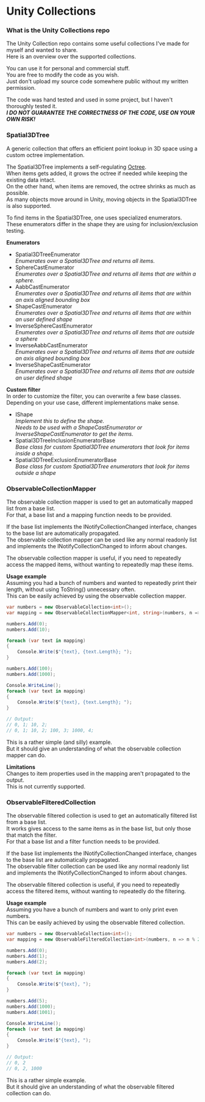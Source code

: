 # Unity Collections
### What is the Unity Collections repo  
The Unity Collection repo contains some useful collections I've made for myself and wanted to share.  
Here is an overview over the supported collections.

You can use it for personal and commercial stuff.  
You are free to modify the code as you wish.  
Just don't upload my source code somewhere public without my written permission.

The code was hand tested and used in some project, but I haven't thoroughly tested it.  
**_I DO NOT GUARANTEE THE CORRECTNESS OF THE CODE, USE ON YOUR OWN RISK!_**

### Spatial3DTree  
A generic collection that offers an efficient point lookup in 3D space using a custom octree implementation.  

The Spatial3DTree implements a self-regulating [Octree](https://en.wikipedia.org/wiki/Octree).  
When items gets added, it grows the octree if needed while keeping the existing data intact.  
On the other hand, when items are removed, the octree shrinks as much as possible.  
As many objects move around in Unity, moving objects in the Spatial3DTree is also supported.

To find items in the Spatial3DTree, one uses specialized enumerators.  
These enumerators differ in the shape they are using for inclusion/exclusion testing.

**Enumerators**
  - Spatial3DTreeEnumerator  
    *Enumerates over a Spatial3DTree and returns all items.*
  - SphereCastEnumerator          
    *Enumerates over a Spatial3DTree and returns all items that are within a sphere.*  
  - AabbCastEnumerator  
    *Enumerates over a Spatial3DTree and returns all items that are within an axis aligned bounding box*  
  - ShapeCastEnumerator           
    *Enumerates over a Spatial3DTree and returns all items that are within an user defined shape*
  - InverseSphereCastEnumerator   
    *Enumerates over a Spatial3DTree and returns all items that are outside a sphere*  
  - InverseAabbCastEnumerator  
    *Enumerates over a Spatial3DTree and returns all items that are outside an axis aligned bounding box*  
  - InverseShapeCastEnumerator           
    *Enumerates over a Spatial3DTree and returns all items that are outside an user defined shape*  

**Custom filter**  
In order to customize the filter, you can overwrite a few base classes.  
Depending on your use case, different implementations make sense.
  - IShape  
    *Implement this to define the shape.  
    Needs to be used with a ShapeCastEnumerator or InverseShapeCastEnumerator to get the items.*
  - Spatial3DTreeInclusionEnumeratorBase  
    *Base class for custom Spatial3DTree enumerators that look for items inside a shape.*  
  - Spatial3DTreeExclusionEnumeratorBase  
    *Base class for custom Spatial3DTree enumerators that look for items outside a shape*
    
### ObservableCollectionMapper  
The observable collection mapper is used to get an automatically mapped list from a base list.  
For that, a base list and a mapping function needs to be provided.

If the base list implements the INotifyCollectionChanged interface, changes to the base list are automatically propagated.  
The observable collection mapper can be used like any normal readonly list and implements the INotifyCollectionChanged to inform about changes.  

The observable collection mapper is useful, if you need to repeatedly access the mapped items, without wanting to repeatedly map these items.  

**Usage example**  
Assuming you had a bunch of numbers and wanted to repeatedly print their length, without using ToString() unnecessary often.  
This can be easily achieved by using the observable collection mapper.

``` csharp
var numbers = new ObservableCollection<int>();
var mapping = new ObservableCollectionMapper<int, string>(numbers, n => n.ToString());

numbers.Add(0);
numbers.Add(10);

foreach (var text in mapping)
{
    Console.Write($"{text}, {text.Length}; ");
}

numbers.Add(100);
numbers.Add(1000);

Console.WriteLine();
foreach (var text in mapping)
{
    Console.Write($"{text}, {text.Length}; ");
}

// Output:
// 0, 1; 10, 2;
// 0, 1; 10, 2; 100, 3; 1000, 4;
```

This is a rather simple (and silly) example.  
But it should give an understanding of what the observable collection mapper can do.

**Limitations**  
Changes to item properties used in the mapping aren't propagated to the output.  
This is not currently supported.

### ObservableFilteredCollection  
The observable filtered collection is used to get an automatically filtered list from a base list.  
It works gives access to the same items as in the base list, but only those that match the filter.  
For that a base list and a filter function needs to be provided.  

If the base list implements the INotifyCollectionChanged interface, changes to the base list are automatically propagated.  
The observable filter collection can be used like any normal readonly list and implements the INotifyCollectionChanged to inform about changes.  

The observable filtered collection is useful, if you need to repeatedly access the filtered items, without wanting to repeatedly do the filtering.

**Usage example**  
Assuming you have a bunch of numbers and want to only print even numbers.  
This can be easily achieved by using the observable filtered collection.

``` csharp
var numbers = new ObservableCollection<int>();
var mapping = new ObservableFilteredCollection<int>(numbers, n => n % 2 == 0);

numbers.Add(0);
numbers.Add(1);
numbers.Add(2);

foreach (var text in mapping)
{
    Console.Write($"{text}, ");
}

numbers.Add(5);
numbers.Add(1000);
numbers.Add(1001);

Console.WriteLine();
foreach (var text in mapping)
{
    Console.Write($"{text}, ");
}

// Output:
// 0, 2
// 0, 2, 1000
```

This is a rather simple example.  
But it should give an understanding of what the observable filtered collection can do.
